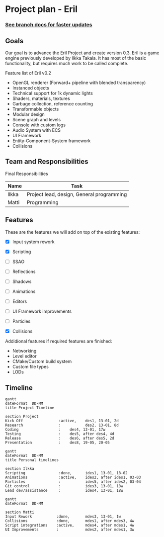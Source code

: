 # Project plan - Eril

### __[See branch docs for faster updates](../../tree/docs/docs/ProjectPlan.md)__

## Goals
Our goal is to advance the Eril Project and create version 0.3.
Eril is a game engine previously developed by Ilkka Takala. It has most of the basic functionality, but requires much work to be called complete. 

Feature list of Eril v0.2
* OpenGL renderer (Forward+ pipeline with blended transparency)
* Instanced objects
* Technical support for 1k dynamic lights
* Shaders, materials, textures
* Garbage collection, reference counting
* Transformable objects
* Modular design
* Scene graph and levels
* Console with custom logs
* Audio System with ECS
* UI Framework
* Entity-Component-System framework
* Collisions

## Team and Responsibilities

Final Responsibilities

| Name   | Task |
| ---    | ---  |
| Ilkka  | Project lead, design, General programming |
| Matti | Programming |

## Features

These are the features we will add on top of the existing features:
- [x] Input system rework
- [x] Scripting
- [ ] SSAO
- [ ] Reflections
- [ ] Shadows
- [ ] Animations
- [ ] Editors
- [ ] UI Framework improvements
- [ ] Particles
- [x] Collisions


Addidional features if required features are finished:
* Networking
* Level editor
* CMake/Custom build system
* Custom file types
* LODs

## Timeline

```mermaid
gantt
dateFormat  DD-MM
title Project Timeline

section Project
Kick Off                :active,    des1, 13-01, 2d
Research                :           des2, 13-01, 8d
Coding                  :    des4, 13-01, 17w
Testing                 :    des5, after des4, 4d
Release                 :    des6, after des5, 2d
Presentation            :    des8, 19-05, 20-05
```

```mermaid
gantt
dateFormat  DD-MM
title Personal timelines

section Ilkka
Scripting               :done,      ides1, 13-01, 18-02
Animations              :active,    ides2, after ides1, 03-03
Particles               :           ides5, after ides2, 03-04
Git control             :           ides3, 13-01, 18w
Lead dev/assistance     :           ides4, 13-01, 18w
```
```mermaid
gantt
dateFormat  DD-MM

section Matti
Input Rework           :done,       mdes3, 13-01, 1w
Collisions             :done,       mdes1, after mdes3, 4w
Script integrations    :active,     mdes4, after mdes1, 4w
UI Improvements        :            mdes2, after mdes1, 3w
```













